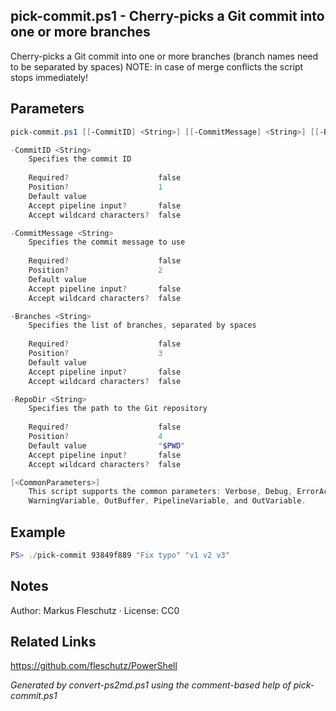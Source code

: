 ## pick-commit.ps1 - Cherry-picks a Git commit into one or more branches

Cherry-picks a Git commit into one or more branches (branch names need to be separated by spaces)
NOTE: in case of merge conflicts the script stops immediately!

## Parameters
```powershell
pick-commit.ps1 [[-CommitID] <String>] [[-CommitMessage] <String>] [[-Branches] <String>] [[-RepoDir] <String>] [<CommonParameters>]

-CommitID <String>
    Specifies the commit ID
    
    Required?                    false
    Position?                    1
    Default value                
    Accept pipeline input?       false
    Accept wildcard characters?  false

-CommitMessage <String>
    Specifies the commit message to use
    
    Required?                    false
    Position?                    2
    Default value                
    Accept pipeline input?       false
    Accept wildcard characters?  false

-Branches <String>
    Specifies the list of branches, separated by spaces
    
    Required?                    false
    Position?                    3
    Default value                
    Accept pipeline input?       false
    Accept wildcard characters?  false

-RepoDir <String>
    Specifies the path to the Git repository
    
    Required?                    false
    Position?                    4
    Default value                "$PWD"
    Accept pipeline input?       false
    Accept wildcard characters?  false

[<CommonParameters>]
    This script supports the common parameters: Verbose, Debug, ErrorAction, ErrorVariable, WarningAction, 
    WarningVariable, OutBuffer, PipelineVariable, and OutVariable.
```

## Example
```powershell
PS> ./pick-commit 93849f889 "Fix typo" "v1 v2 v3"

```

## Notes
Author: Markus Fleschutz · License: CC0

## Related Links
https://github.com/fleschutz/PowerShell

*Generated by convert-ps2md.ps1 using the comment-based help of pick-commit.ps1*
